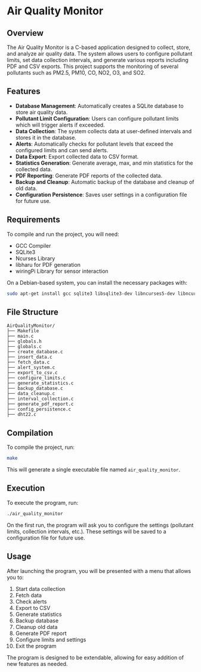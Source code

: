 
# Air Quality Monitor

## Overview

The Air Quality Monitor is a C-based application designed to collect, store, and analyze air quality data. The system allows users to configure pollutant limits, set data collection intervals, and generate various reports including PDF and CSV exports. This project supports the monitoring of several pollutants such as PM2.5, PM10, CO, NO2, O3, and SO2.

## Features

- **Database Management**: Automatically creates a SQLite database to store air quality data.
- **Pollutant Limit Configuration**: Users can configure pollutant limits which will trigger alerts if exceeded.
- **Data Collection**: The system collects data at user-defined intervals and stores it in the database.
- **Alerts**: Automatically checks for pollutant levels that exceed the configured limits and can send alerts.
- **Data Export**: Export collected data to CSV format.
- **Statistics Generation**: Generate average, max, and min statistics for the collected data.
- **PDF Reporting**: Generate PDF reports of the collected data.
- **Backup and Cleanup**: Automatic backup of the database and cleanup of old data.
- **Configuration Persistence**: Saves user settings in a configuration file for future use.

## Requirements

To compile and run the project, you will need:

- GCC Compiler
- SQLite3
- Ncurses Library
- libharu for PDF generation
- wiringPi Library for sensor interaction

On a Debian-based system, you can install the necessary packages with:

```sh
sudo apt-get install gcc sqlite3 libsqlite3-dev libncurses5-dev libncursesw5-dev libhpdf-dev wiringpi
```

## File Structure

```
AirQualityMonitor/
├── Makefile
├── main.c
├── globals.h
├── globals.c
├── create_database.c
├── insert_data.c
├── fetch_data.c
├── alert_system.c
├── export_to_csv.c
├── configure_limits.c
├── generate_statistics.c
├── backup_database.c
├── data_cleanup.c
├── interval_collection.c
├── generate_pdf_report.c
├── config_persistence.c
├── dht22.c
```

## Compilation

To compile the project, run:

```sh
make
```

This will generate a single executable file named `air_quality_monitor`.

## Execution

To execute the program, run:

```sh
./air_quality_monitor
```

On the first run, the program will ask you to configure the settings (pollutant limits, collection intervals, etc.). These settings will be saved to a configuration file for future use.

## Usage

After launching the program, you will be presented with a menu that allows you to:

1. Start data collection
2. Fetch data
3. Check alerts
4. Export to CSV
5. Generate statistics
6. Backup database
7. Cleanup old data
8. Generate PDF report
9. Configure limits and settings
10. Exit the program

The program is designed to be extendable, allowing for easy addition of new features as needed.
